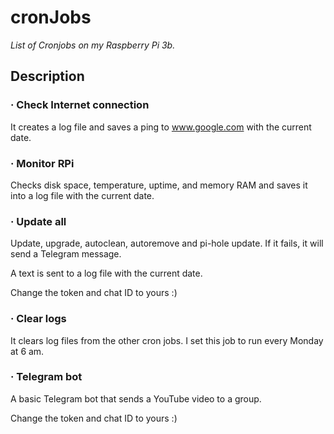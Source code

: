 # cronJobs
*List of Cronjobs on my Raspberry Pi 3b.*

## Description

### · Check Internet connection
It creates a log file and saves a ping to www.google.com with the current date.

### · Monitor RPi
Checks disk space, temperature, uptime, and memory RAM and saves it into a log file with the current date.

### · Update all
Update, upgrade, autoclean, autoremove and pi-hole update. If it fails, it will send a Telegram message.
>>
A text is sent to a log file with the current date.
>>
Change the token and chat ID to yours :) 
 
### · Clear logs
It clears log files from the other cron jobs. I set this job to run every Monday at 6 am.

### · Telegram bot
A basic Telegram bot that sends a YouTube video to a group. 
>>
Change the token and chat ID to yours :) 
